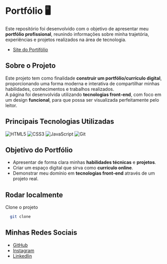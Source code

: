 # Portfólio 🖥️

Este repositório foi desenvolvido com o objetivo de apresentar meu **portfólio profissional**, reunindo informações sobre minha trajetória, experiências e projetos realizados na área de tecnologia.

- [Site do Portifólio]()

## Sobre o Projeto  
Este projeto tem como finalidade **construir um portfólio/currículo digital**, proporcionando uma forma moderna e interativa de compartilhar minhas habilidades, conhecimentos e trabalhos realizados.  
A página foi desenvolvida utilizando **tecnologias front-end**, com foco em um design **funcional**, para que possa ser visualizada perfeitamente pelo leitor.

## Principais Tecnologias Utilizadas  
![HTML5](https://img.shields.io/badge/html5-0d1117.svg?style=for-the-badge&logo=html5&logoColor=orange)
![CSS3](https://img.shields.io/badge/CSS3-1572B6?style=for-the-badge&logo=css3&logoColor=white)
![JavaScript](https://img.shields.io/badge/JavaScript-F7DF1E?style=for-the-badge&logo=javascript&logoColor=black)
![Git](https://img.shields.io/badge/GIT-E44C30?style=for-the-badge&logo=git&logoColor=white)


## Objetivo do Portfólio  
- Apresentar de forma clara minhas **habilidades técnicas** e **projetos**.  
- Criar um espaço digital que sirva como **currículo online**.  
- Demonstrar meu domínio em **tecnologias front-end** através de um projeto real.  

## Rodar localmente

Clone o projeto

```bash
  git clone 
```

## Minhas Redes Sociais

- [GitHub](https://github.com/lucasteixeira03)
- [Instagram](https://www.instagram.com/texera.ds/)
- [Linkedlin](https://www.linkedin.com/in/lucas-teixeira-766a7a267)